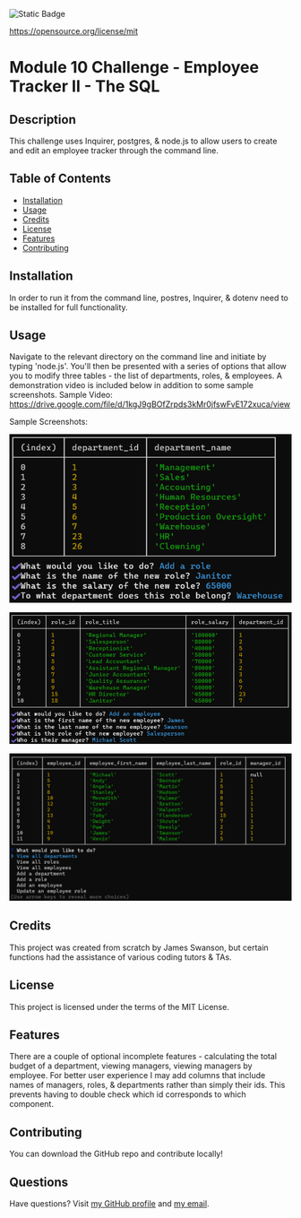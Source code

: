 ![Static Badge](https://img.shields.io/badge/License-MIT%20License-blue)

  https://opensource.org/license/mit
# Module 10 Challenge - Employee Tracker II - The SQL
## Description
This challenge uses Inquirer, postgres, & node.js to allow users to create and edit an employee tracker through the command line.
## Table of Contents
* [Installation](#installation)
* [Usage](#usage)
* [Credits](#credits)
* [License](#license)
* [Features](#features)
* [Contributing](#contributing)
## Installation
In order to run it from the command line, postres, Inquirer, & dotenv need to be installed for full functionality.
## Usage
Navigate to the relevant directory on the command line and initiate by typing 'node.js'. You'll then be presented with a series of options that allow you to modify three tables - the list of departments, roles, & employees. A demonstration video is included below in addition to some sample screenshots.
Sample Video:
https://drive.google.com/file/d/1kgJ9gBOfZrpds3kMr0jfswFvE172xuca/view

Sample Screenshots:

![Image of Departments Table](./assets/departments.png)

![Image of Roles Table](./assets/roles.png)

![Image of Employees Table](./assets/employees.png)
## Credits
This project was created from scratch by James Swanson, but certain functions had the assistance of various coding tutors & TAs.
## License
This project is licensed under the terms of the MIT License.
## Features
There are a couple of optional incomplete features - calculating the total budget of a department, viewing managers, viewing managers by employee. For better user experience I may add columns that include names of managers, roles, & departments rather than simply their ids. This prevents having to double check which id corresponds to which component.
## Contributing
You can download the GitHub repo and contribute locally!
## Questions
Have questions? Visit [my GitHub profile](https://github.com/Majexs) and [my email](mailto:majexs@gmail.com).